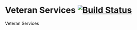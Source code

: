 Veteran Services [![Build Status](https://travis-ci.org/nathanfaucett/CS488-VeteranServices.svg?branch=master)](https://travis-ci.org/nathanfaucett/CS488-VeteranServices)
=======

Veteran Services
